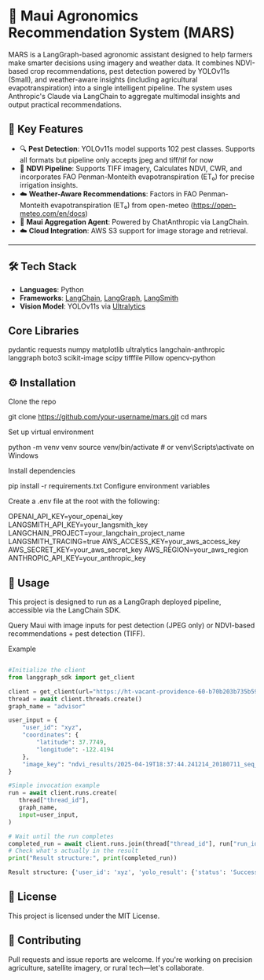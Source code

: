 # 🌾 Maui Agronomics Recommendation System (MARS)

MARS is a LangGraph-based agronomic assistant designed to help farmers make smarter decisions using imagery and weather data. It combines NDVI-based crop recommendations, pest detection powered by YOLOv11s (Small), and weather-aware insights (including agricultural evapotranspiration) into a single intelligent pipeline. The system uses Anthropic's Claude via LangChain to aggregate multimodal insights and output practical recommendations.

## 🧠 Key Features

- 🔍 **Pest Detection**: YOLOv11s model supports 102 pest classes. Supports all formats but pipeline only accepts jpeg and tiff/tif for now
- 🌱 **NDVI Pipeline**: Supports TIFF imagery, Calculates NDVI, CWR, and incorporates FAO Penman-Monteith evapotranspiration (ET₀) for precise irrigation insights.
- ☁️ **Weather-Aware Recommendations**: Factors in FAO Penman-Monteith evapotranspiration (ET₀) from open-meteo (https://open-meteo.com/en/docs)
- 🤖 **Maui Aggregation Agent**: Powered by ChatAnthropic via LangChain.
- ☁️ **Cloud Integration**: AWS S3 support for image storage and retrieval.

---

## 🛠 Tech Stack

- **Languages**: Python
- **Frameworks**: [LangChain](https://www.langchain.com/), [LangGraph](https://docs.langgraph.dev/), [LangSmith](https://smith.langchain.com/)
- **Vision Model**: YOLOv11s via [Ultralytics](https://github.com/ultralytics/ultralytics)

## Core Libraries
pydantic
requests
numpy
matplotlib
ultralytics
langchain-anthropic
langgraph
boto3
scikit-image
scipy
tifffile
Pillow
opencv-python


## ⚙️ Installation
Clone the repo

git clone https://github.com/your-username/mars.git
cd mars


Set up virtual environment

python -m venv venv
source venv/bin/activate  # or venv\Scripts\activate on Windows


Install dependencies

pip install -r requirements.txt
Configure environment variables

Create a .env file at the root with the following:

OPENAI_API_KEY=your_openai_key
LANGSMITH_API_KEY=your_langsmith_key
LANGCHAIN_PROJECT=your_langchain_project_name
LANGSMITH_TRACING=true
AWS_ACCESS_KEY=your_aws_access_key
AWS_SECRET_KEY=your_aws_secret_key
AWS_REGION=your_aws_region
ANTHROPIC_API_KEY=your_anthropic_key


## 🚀 Usage

This project is designed to run as a LangGraph deployed pipeline, accessible via the LangChain SDK.

Query Maui with image inputs for pest detection (JPEG only) or NDVI-based recommendations + pest detection (TIFF).

Example

```python

#Initialize the client
from langgraph_sdk import get_client

client = get_client(url="https://ht-vacant-providence-60-b70b203b735b596eac574071f7251ad0.us.langgraph.app", api_key="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")
thread = await client.threads.create()
graph_name = "advisor"

user_input = {
    "user_id": "xyz",
    "coordinates": {
        "latitude": 37.7749,
        "longitude": -122.4194
    },
    "image_key": "ndvi_results/2025-04-19T18:37:44.241214_20180711_seq_50m_NC (1).tif"
}

#Simple invocation example
run = await client.runs.create(
   thread["thread_id"],
   graph_name,
   input=user_input,
)

# Wait until the run completes
completed_run = await client.runs.join(thread["thread_id"], run["run_id"])
# Check what's actually in the result
print("Result structure:", print(completed_run))

Result structure: {'user_id': 'xyz', 'yolo_result': {'status': 'Success', 'class_labels': ['rice leaf roller', 'rice leaf caterpillar', 'paddy stem maggot', 'asiatic rice borer', 'yellow rice borer', 'rice gall midge', 'Rice Stemfly', 'brown plant hopper', 'white backed plant hopper', 'small brown plant hopper', 'rice water weevil', 'rice leafhopper', 'grain spreader thrips', 'rice shell pest', 'grub', 'mole cricket', 'wireworm', 'white margined moth', 'black cutworm', 'large cutworm', 'yellow cutworm', 'red spider', 'corn borer', 'army worm', 'aphids', 'Potosiabre vitarsis', 'peach borer', 'english grain aphid', 'green bug', 'bird cherry-oataphid', 'wheat blossom midge', 'penthaleus major', 'longlegged spider mite', 'wheat phloeothrips', 'wheat sawfly', 'cerodonta denticornis', 'beet fly', 'flea beetle', 'cabbage army worm', 'beet army worm', 'Beet spot flies', 'meadow moth', 'beet weevil', 'sericaorient alismots chulsky', 'alfalfa weevil', 'flax budworm', 'alfalfa plant bug', 'tarnished plant bug', 'Locustoidea', 'lytta polita', 'legume blister beetle', 'blister beetle', 'therioaphis maculata Buckton', 'odontothrips loti', 'Thrips', 'alfalfa seed chalcid', 'Pieris canidia', 'Apolygus lucorum', 'Limacodidae', 'Viteus vitifoliae', 'Colomerus vitis', 'Brevipoalpus lewisi McGregor', 'oides decempunctata', 'Polyphagotars onemus latus', 'Pseudococcus comstocki Kuwana', 'parathrene regalis', 'Ampelophaga', 'Lycorma delicatula', 'Xylotrechus', 'Cicadella viridis', 'Miridae', 'Trialeurodes vaporariorum', 'Erythroneura apicalis', 'Papilio xuthus', 'Panonchus citri McGregor', 'Phyllocoptes oleiverus ashmead', 'Icerya purchasi Maskell', 'Unaspis yanonensis', 'Ceroplastes rubens', 'Chrysomphalus aonidum', 'Parlatoria zizyphus Lucus', 'Nipaecoccus vastalor', 'Aleurocanthus spiniferus', 'Tetradacus c Bactrocera minax', 'Dacus dorsalis(Hendel)', 'Bactrocera tsuneonis', 'Prodenia litura', 'Adristyrannus', 'Phyllocnistis citrella Stainton', 'Toxoptera citricidus', 'Toxoptera aurantii', 'Aphis citricola Vander Goot', 'Scirtothrips dorsalis Hood', 'Dasineura sp', 'Lawana imitata Melichar', 'Salurnis marginella Guerr', 'Deporaus marginatus Pascoe', 'Chlumetia transversa', 'Mango flat beak leafhopper', 'Rhytidodera bowrinii white', 'Sternochetus frigidus', 'Cicadellidae'], 'scores': [], 'bounding_boxes': [], 'save_path': 's3://qijaniproductsbucket/outputs/yolo_Maize.jpg'}, 'weather_data': {'location': 'Lat: 37.7749, Lon: -122.4194', 'past_7_days': ['2025-04-18: Temp 9.8-18.2°C, Humidity 82%, Rain 0.0mm, Wind Max 21.6 km/h, ETo 2.61mm', '2025-04-19: Temp 8.7-15.4°C, Humidity 85%, Rain 0.0mm, Wind Max 20.2 km/h, ETo 2.26mm', '2025-04-20: Temp 9.5-18.3°C, Humidity 83%, Rain 0.0mm, Wind Max 19.0 km/h, ETo 2.98mm', '2025-04-21: Temp 7.9-21.6°C, Humidity 78%, Rain 0.0mm, Wind Max 24.1 km/h, ETo 4.11mm', '2025-04-22: Temp 9.2-17.6°C, Humidity 83%, Rain 0.0mm, Wind Max 25.3 km/h, ETo 3.07mm', '2025-04-23: Temp 9.5-14.5°C, Humidity 81%, Rain 0.0mm, Wind Max 20.5 km/h, ETo 2.04mm', '2025-04-24: Temp 9.7-13.5°C, Humidity 79%, Rain 0.0mm, Wind Max 19.6 km/h, ETo 1.51mm'], 'current': {'temp': '9.2°C', 'wind': '13.5 km/h'}, 'forecast_next_days': ['2025-04-25: Temp 9.2-14.5°C, Humidity 75%, Rain 0.2mm, Wind Max 19.2 km/h, ETo 2.45mm', '2025-04-26: Temp 6.9-14.9°C, Humidity 76%, Rain 0.4mm, Wind Max 24.0 km/h, ETo 3.26mm', '2025-04-27: Temp 10.7-12.9°C, Humidity 77%, Rain 0.1mm, Wind Max 26.3 km/h, ETo 1.91mm']}, 'recommendation': MauiRecommendationModel(risk_level='Moderate', advice='Monitor your crops closely for signs of pest infestations. Consider applying an organic insecticide like neem oil or a targeted chemical pesticide to control any outbreaks. Maintain proper irrigation and soil moisture levels to support plant health.', data_summary={'summary': 'The weather data indicates moderate risk conditions, with potential for pest issues. No NDVI data is available, so crop health is unclear. Proactive monitoring and targeted pest management are recommended.'}), 'image_key': 'Maize.jpg', 'coordinates': LocationModel(latitude=37.7749, longitude=-122.4194)}

```


## 🪪 License
This project is licensed under the MIT License.


## 🤝 Contributing
Pull requests and issue reports are welcome. If you're working on precision agriculture, satellite imagery, or rural tech—let's collaborate.